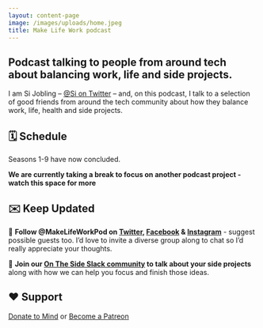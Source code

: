 ```yaml
---
layout: content-page
image: /images/uploads/home.jpeg
title: Make Life Work podcast
---
```

## Podcast talking to people from around tech about balancing work, life and side projects.

I am Si Jobling – [@Si on Twitter](https://twitter.com/Si) – and, on this podcast, I talk to a selection of good friends from around the tech community about how they balance work, life, health and side projects.

## 🗓️ Schedule

Seasons 1-9 have now concluded.

**We are currently taking a break to focus on another podcast project - watch this space for more**

## ✉️ Keep Updated 

🤔 **Follow @MakeLifeWorkPod on [Twitter](https://twitter.com/MakeLifeWorkPod), [Facebook](https://www.facebook.com/MakeLifeWorkPod) & [Instagram](https://instagram.com/MakeLifeWorkPod)** - suggest possible guests too. I’d love to invite a diverse group along to chat so I’d really appreciate your thoughts.

👥 **Join our [On The Side Slack community](https://ontheside.network) to talk about your side projects** along with how we can help you focus and finish those ideas.

## ❤️ Support

[Donate to Mind](https://www.justgiving.com/jurassicsi) or [Become a Patreon](https://www.patreon.com/makelifework)
